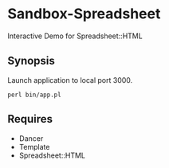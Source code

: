 Sandbox-Spreadsheet
===================
Interactive Demo for Spreadsheet::HTML

Synopsis
--------
Launch application to local port 3000.
```
perl bin/app.pl
```

Requires
--------
* Dancer
* Template
* Spreadsheet::HTML
